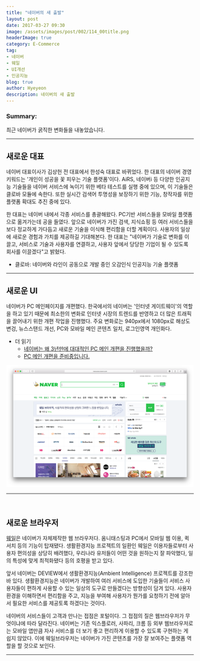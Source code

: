 ```yaml
---
title: "네이버의 새 출발"
layout: post
date: 2017-03-27 09:30
image: /assets/images/post/002/114_00title.png
headerImage: true
category: E-Commerce
tag:
- 네이버
- 웨일
- UI개선
- 인공지능
blog: true
author: Hyeyeon
description: 네이버의 새 출발
---
```


### Summary:

최근 네이버가 굵직한 변화들을 내놓았습니다.

---

## 새로운 대표

네이버 대표이사가 김상헌 전 대표에서 한성숙 대표로 바뀌었다. 한 대표의 네이버 경영 키워드는 '개인이 성공을 꽃 피우는 기술 플랫폼'이다. AiRS, 네이버i 등 다양한 인공지능 기술들을 네이버 서비스에 녹이기 위한 베타 테스트를 실행 중에 있으며, 이 기술들은 클로바 모듈에 속한다. 또한 실시간 검색어 투명성을 보장하기 위한 기능, 창작자를 위한 플랫폼 확대도 추진 중에 있다.

한 대표는 네이버 내에서 각종 서비스를 총괄해왔다. PC기반 서비스들을 모바일 플랫폼으로 옮겨가는데 공을 들였다. 앞으로 네이버가 가진 검색, 지식쇼핑 등 여러 서비스들을 보다 정교하게 가다듬고 새로운 기술을 이식해 편리함을 더할 계획이다. 사용자의 일상에 새로운 경험과 가치를 제공하길 기대해본다. 한 대표는 "네이버가 기술로 변화를 이끌고, 서비스로 기술과 사용자를 연결하고, 사용자 앞에서 당당한 기업이 될 수 있도록 회사를 이끌겠다"고 밝혔다.

* 클로바: 네이버와 라인이 공동으로 개발 중인 오감인식 인공지능 기술 플랫폼

---

## 새로운 UI

네이버가 PC 메인페이지를 개편했다. 한국에서의 네이버는 '인터넷 게이트웨이'의 역할을 하고 있기 때문에 최소한의 변화로 인터넷 시장의 트렌드를 반영하고 더 많은 트래픽을 끌어내기 위한 개편 작업을 진행했다. 주요 변화로는 940px에서 1080px로 해상도 변겅, 뉴스스탠드 개선, PC와 모바일 메인 콘텐츠 일치, 로그인영역 개인화다.

* 더 읽기
  * [네이버는 왜 3년만에 대대적인 PC 메인 개편을 진행했을까?](http://insidestory.kr/7966)
  * [PC 메인 개편을 준비중입니다.](http://blog.naver.com/nvr_design/220932258360)

![pic1](/assets/images/post/002/114_01.png)

---

<br>

## 새로운 브라우저

[웨일](http://whale.naver.com/)은 네이버가 자체제작한 웹 브라우저다. 옴니태스팅과 PC에서 모바일 웹 이용, 퀵서치 등의 기능이 탑재됐다. 생활환경지능 프로젝트의 일환인 웨일은 이용자들로부터 사용자 편의성을 상당히 배려했다, 우리나라 유저들이 어떤 것을 원하는지 잘 파악했다, 일의 특성에 맞게 최적화됐다 등의 호평을 받고 있다.

앞서 네이버는 DEVIEW에서 생활환경지능(Ambient Intelligence) 프로젝트를 강조한 바 있다. 생활환경지능은 네이버가 개발하여 여러 서비스에 도입한 기술들이 서비스 사용자들이 편하게 사용할 수 있는 일상의 도구로 만들겠다는 방향성이 담겨 있다. 사용자 환경을 이해하면서 편리함을 주고, 지능을 부여해 사용자가 뭔가를 요청하기 전에 알아서 필요한 서비스를 제공토록 하겠다는 것이다.

네이버의 서비스들이 고객과 만나는 접점은 포털이다. 그 접점의 질은 웹브라우저가 무엇이냐에 따라 달라진다. 네이버는 기존 익스플로러, 사파리, 크롬 등 외부 웹브라우저로는 모바일 앱만큼 자사 서비스를 더 보기 좋고 편리하게 이용할 수 있도록 구현하는 게 쉽지 않았다. 이에 웨일브라우저는 네이버가 가진 콘텐츠를 가장 잘 보여주는 플랫폼 역할을 할 것으로 보인다.

---
